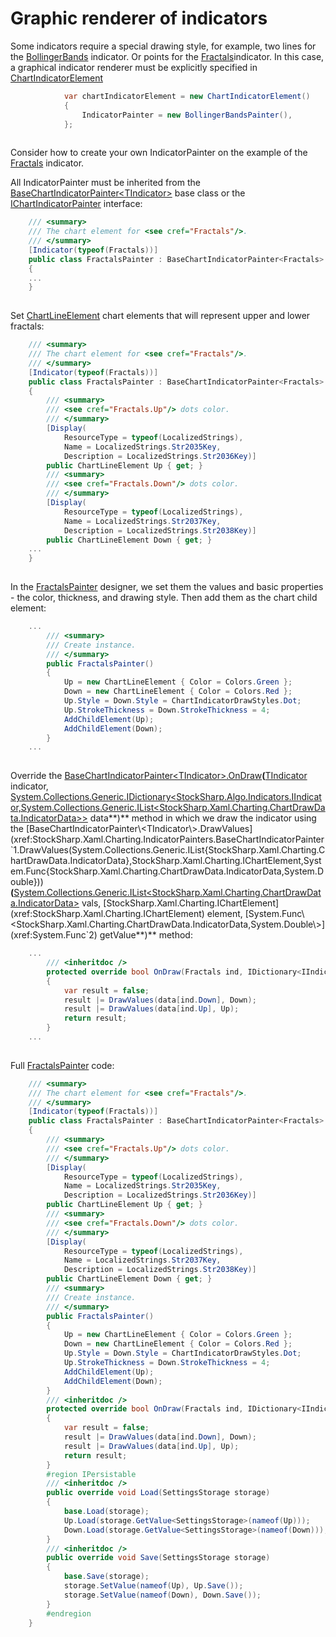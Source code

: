 # Graphic renderer of indicators

Some indicators require a special drawing style, for example, two lines for the [BollingerBands](xref:StockSharp.Algo.Indicators.BollingerBands) indicator. Or points for the [Fractals](xref:StockSharp.Algo.Indicators.Fractals)indicator. In this case, a graphical indicator renderer must be explicitly specified in [ChartIndicatorElement](xref:StockSharp.Xaml.Charting.ChartIndicatorElement)

```cs
			var chartIndicatorElement = new ChartIndicatorElement()
			{
				IndicatorPainter = new BollingerBandsPainter(),
			};
		
```

Consider how to create your own IndicatorPainter on the example of the [Fractals](xref:StockSharp.Algo.Indicators.Fractals) indicator.

All IndicatorPainter must be inherited from the [BaseChartIndicatorPainter\<TIndicator\>](xref:StockSharp.Xaml.Charting.IndicatorPainters.BaseChartIndicatorPainter`1) base class or the [IChartIndicatorPainter](xref:StockSharp.Xaml.Charting.IChartIndicatorPainter) interface:

```cs
	/// <summary>
	/// The chart element for <see cref="Fractals"/>.
	/// </summary>
	[Indicator(typeof(Fractals))]
	public class FractalsPainter : BaseChartIndicatorPainter<Fractals>
	{
	...
	}
		
```

Set [ChartLineElement](xref:StockSharp.Xaml.Charting.ChartLineElement) chart elements that will represent upper and lower fractals:

```cs
	/// <summary>
	/// The chart element for <see cref="Fractals"/>.
	/// </summary>
	[Indicator(typeof(Fractals))]
	public class FractalsPainter : BaseChartIndicatorPainter<Fractals>
	{
		/// <summary>
		/// <see cref="Fractals.Up"/> dots color.
		/// </summary>
		[Display(
			ResourceType = typeof(LocalizedStrings),
			Name = LocalizedStrings.Str2035Key,
			Description = LocalizedStrings.Str2036Key)]
		public ChartLineElement Up { get; }
		/// <summary>
		/// <see cref="Fractals.Down"/> dots color.
		/// </summary>
		[Display(
			ResourceType = typeof(LocalizedStrings),
			Name = LocalizedStrings.Str2037Key,
			Description = LocalizedStrings.Str2038Key)]
		public ChartLineElement Down { get; }
	...
	}
		
```

In the [FractalsPainter](xref:StockSharp.Xaml.Charting.IndicatorPainters.FractalsPainter) designer, we set them the values and basic properties \- the color, thickness, and drawing style. Then add them as the chart child element:

```cs
	...
		/// <summary>
		/// Create instance.
		/// </summary>
		public FractalsPainter()
		{
			Up = new ChartLineElement { Color = Colors.Green };
			Down = new ChartLineElement { Color = Colors.Red };
			Up.Style = Down.Style = ChartIndicatorDrawStyles.Dot;
			Up.StrokeThickness = Down.StrokeThickness = 4;
			AddChildElement(Up);
			AddChildElement(Down);
		}
	...
		
```

Override the [BaseChartIndicatorPainter\<TIndicator\>.OnDraw](xref:StockSharp.Xaml.Charting.IndicatorPainters.BaseChartIndicatorPainter`1.OnDraw(`0,System.Collections.Generic.IDictionary{StockSharp.Algo.Indicators.IIndicator,System.Collections.Generic.IList{StockSharp.Xaml.Charting.ChartDrawData.IndicatorData}}))**(**[TIndicator](xref:TIndicator) indicator, [System.Collections.Generic.IDictionary\<StockSharp.Algo.Indicators.IIndicator,System.Collections.Generic.IList\<StockSharp.Xaml.Charting.ChartDrawData.IndicatorData\>\>](xref:System.Collections.Generic.IDictionary`2) data**)** method in which we draw the indicator using the [BaseChartIndicatorPainter\<TIndicator\>.DrawValues](xref:StockSharp.Xaml.Charting.IndicatorPainters.BaseChartIndicatorPainter`1.DrawValues(System.Collections.Generic.IList{StockSharp.Xaml.Charting.ChartDrawData.IndicatorData},StockSharp.Xaml.Charting.IChartElement,System.Func{StockSharp.Xaml.Charting.ChartDrawData.IndicatorData,System.Double}))**(**[System.Collections.Generic.IList\<StockSharp.Xaml.Charting.ChartDrawData.IndicatorData\>](xref:System.Collections.Generic.IList`1) vals, [StockSharp.Xaml.Charting.IChartElement](xref:StockSharp.Xaml.Charting.IChartElement) element, [System.Func\<StockSharp.Xaml.Charting.ChartDrawData.IndicatorData,System.Double\>](xref:System.Func`2) getValue**)** method:

```cs
	...
		/// <inheritdoc />
		protected override bool OnDraw(Fractals ind, IDictionary<IIndicator, IList<ChartDrawData.IndicatorData>> data)
		{
			var result = false;
			result |= DrawValues(data[ind.Down], Down);
			result |= DrawValues(data[ind.Up], Up);
			return result;
		}
	...
		
```

Full [FractalsPainter](xref:StockSharp.Xaml.Charting.IndicatorPainters.FractalsPainter) code:

```cs
	/// <summary>
	/// The chart element for <see cref="Fractals"/>.
	/// </summary>
	[Indicator(typeof(Fractals))]
	public class FractalsPainter : BaseChartIndicatorPainter<Fractals>
	{
		/// <summary>
		/// <see cref="Fractals.Up"/> dots color.
		/// </summary>
		[Display(
			ResourceType = typeof(LocalizedStrings),
			Name = LocalizedStrings.Str2035Key,
			Description = LocalizedStrings.Str2036Key)]
		public ChartLineElement Up { get; }
		/// <summary>
		/// <see cref="Fractals.Down"/> dots color.
		/// </summary>
		[Display(
			ResourceType = typeof(LocalizedStrings),
			Name = LocalizedStrings.Str2037Key,
			Description = LocalizedStrings.Str2038Key)]
		public ChartLineElement Down { get; }
		/// <summary>
		/// Create instance.
		/// </summary>
		public FractalsPainter()
		{
			Up = new ChartLineElement { Color = Colors.Green };
			Down = new ChartLineElement { Color = Colors.Red };
			Up.Style = Down.Style = ChartIndicatorDrawStyles.Dot;
			Up.StrokeThickness = Down.StrokeThickness = 4;
			AddChildElement(Up);
			AddChildElement(Down);
		}
		/// <inheritdoc />
		protected override bool OnDraw(Fractals ind, IDictionary<IIndicator, IList<ChartDrawData.IndicatorData>> data)
		{
			var result = false;
			result |= DrawValues(data[ind.Down], Down);
			result |= DrawValues(data[ind.Up], Up);
			return result;
		}
		#region IPersistable
		/// <inheritdoc />
		public override void Load(SettingsStorage storage)
		{
			base.Load(storage);
			Up.Load(storage.GetValue<SettingsStorage>(nameof(Up)));
			Down.Load(storage.GetValue<SettingsStorage>(nameof(Down)));
		}
		/// <inheritdoc />
		public override void Save(SettingsStorage storage)
		{
			base.Save(storage);
			storage.SetValue(nameof(Up), Up.Save());
			storage.SetValue(nameof(Down), Down.Save());
		}
		#endregion
	}
		
```
